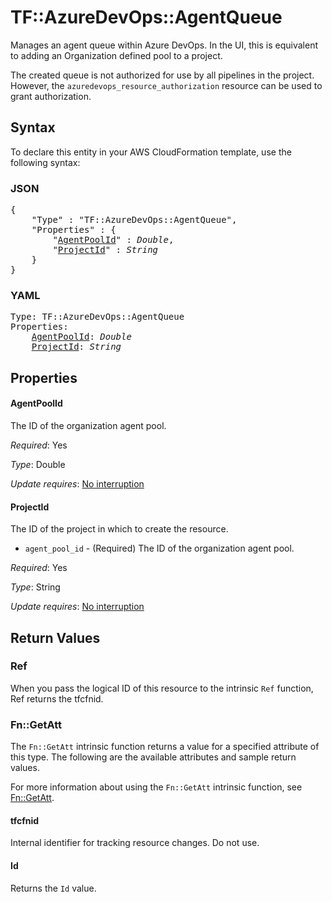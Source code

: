 # TF::AzureDevOps::AgentQueue

Manages an agent queue within Azure DevOps. In the UI, this is equivalent to adding an
Organization defined pool to a project.

The created queue is not authorized for use by all pipelines in the project. However,
the `azuredevops_resource_authorization` resource can be used to grant authorization.

## Syntax

To declare this entity in your AWS CloudFormation template, use the following syntax:

### JSON

<pre>
{
    "Type" : "TF::AzureDevOps::AgentQueue",
    "Properties" : {
        "<a href="#agentpoolid" title="AgentPoolId">AgentPoolId</a>" : <i>Double</i>,
        "<a href="#projectid" title="ProjectId">ProjectId</a>" : <i>String</i>
    }
}
</pre>

### YAML

<pre>
Type: TF::AzureDevOps::AgentQueue
Properties:
    <a href="#agentpoolid" title="AgentPoolId">AgentPoolId</a>: <i>Double</i>
    <a href="#projectid" title="ProjectId">ProjectId</a>: <i>String</i>
</pre>

## Properties

#### AgentPoolId

The ID of the organization agent pool.

_Required_: Yes

_Type_: Double

_Update requires_: [No interruption](https://docs.aws.amazon.com/AWSCloudFormation/latest/UserGuide/using-cfn-updating-stacks-update-behaviors.html#update-no-interrupt)

#### ProjectId

The ID of the project in which to create the resource.
- `agent_pool_id` - (Required) The ID of the organization agent pool.

_Required_: Yes

_Type_: String

_Update requires_: [No interruption](https://docs.aws.amazon.com/AWSCloudFormation/latest/UserGuide/using-cfn-updating-stacks-update-behaviors.html#update-no-interrupt)

## Return Values

### Ref

When you pass the logical ID of this resource to the intrinsic `Ref` function, Ref returns the tfcfnid.

### Fn::GetAtt

The `Fn::GetAtt` intrinsic function returns a value for a specified attribute of this type. The following are the available attributes and sample return values.

For more information about using the `Fn::GetAtt` intrinsic function, see [Fn::GetAtt](https://docs.aws.amazon.com/AWSCloudFormation/latest/UserGuide/intrinsic-function-reference-getatt.html).

#### tfcfnid

Internal identifier for tracking resource changes. Do not use.

#### Id

Returns the <code>Id</code> value.

